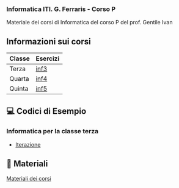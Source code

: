 ### Informatica ITI. G. Ferraris - Corso P
Materiale dei corsi di Informatica del corso P del prof. Gentile Ivan

## Informazioni sui corsi

| Classe    | Esercizi |
|--------   |----------|
| Terza     | [inf3](https://github.com/prof-gentile-i/inf3/tree/23-24) |
| Quarta    | [inf4](https://github.com/prof-gentile-i/inf4/tree/23-24) |
| Quinta    | [inf5](https://github.com/prof-gentile-i/inf5) |

## :computer: Codici di Esempio
### Informatica per la classe terza

- [Iterazione](https://github.com/prof-gentile-i/inf3/tree/23-24/Iterazione)

## :blue_book: Materiali

[Materiali dei corsi](https://github.com/prof-gentile-i/materiali)
